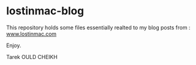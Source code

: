 lostinmac-blog
==============

This repository holds some files essentially realted to my blog posts from : www.lostinmac.com

Enjoy.

Tarek OULD CHEIKH
